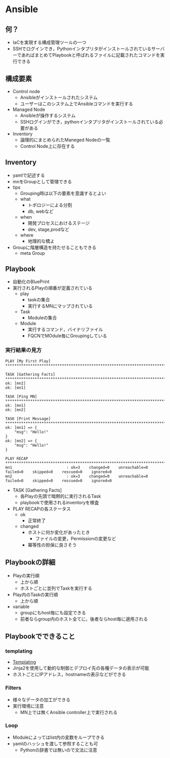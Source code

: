 # Ansible

## 何？
- IaCを実現する構成管理ツールの一つ
- SSHでログインでき，PythonインタプリタがインストールされているサーバーであればまとめてPlaybookと呼ばれるファイルに記載されたコマンドを実行できる


## 構成要素
- Control node
    - Ansibleがインストールされたシステム
    - ユーザーはこのシステム上でAnsibleコマンドを実行する
- Managed Node
    - Ansibleが操作するシステム
    - SSHログインができ，pythonインタプリタがインストールされている必要がある
- Inventory
    - 論理的にまとめられたManeged Nodeの一覧
    - Control Node上に存在する


## Inventory
- yamlで記述する
- mnをGroupとして管理できる
- tips
    - Grouping時は以下の要素を意識するとよい
    - what
        - トポロジーによる分割
        - db, webなど
    - when
        - 開発プロセスにおけるステージ
        - dev, stage,prodなど
    - where
        - 地理的な橋よ
- Groupに階層構造を持たせることもできる
    - meta Group

## Playbook
- 自動化のBluePrint
- 実行されるPlayの順番が定義されている
    - play
        - taskの集合
        - 実行するMNにマップされている
    - Task
        - Moduleの集合
    - Module
        - 実行するコマンド，バイナリファイル
        - FQCNでMOdule毎にGroupingしている

### 実行結果の見方

```
PLAY [My First Play] ***************************************************************************************************************

TASK [Gathering Facts] *************************************************************************************************************
ok: [mn2]
ok: [mn1]

TASK [Ping MN] *********************************************************************************************************************
ok: [mn1]
ok: [mn2]

TASK [Print Message] ***************************************************************************************************************
ok: [mn1] => {
    "msg": "Hello!"
}
ok: [mn2] => {
    "msg": "Hello!"
}

PLAY RECAP *************************************************************************************************************************
mn1                        : ok=3    changed=0    unreachable=0    failed=0    skipped=0    rescued=0    ignored=0   
mn2                        : ok=3    changed=0    unreachable=0    failed=0    skipped=0    rescued=0    ignored=0   

```
- TASK [Gathering Facts] 
    - 各Playの先頭で暗黙的に実行されるTask
    - playbookで使用されるinventoryを検査
- PLAY RECAPの各ステータス
    - ok
        - 正常終了
    - changed
        - ホストに何か変化があったとき
            - ファイルの変更，Permissionの変更など
        - 冪等性の担保に良さそう



## Playbookの詳細
- Playの実行順
    - 上から順
    - ホストごとに並列でTaskを実行する
- Play内のTaskの実行順
    - 上から順
- variable
    - groupにもhost毎にも設定できる
    - 前者ならgroup内のホスト全てに，後者ならhost毎に適用される

## Playbookでできること
### templating
- [Templating ](https://docs.ansible.com/ansible/latest/playbook_guide/playbooks_templating.html#templating-jinja2)
- Jinja2を使用して動的な制御とデプロイ先の各種データの表示が可能
- ホストごとにIPアドレス，hostnameの表示などができる

### Filters
- 様々なデータの加工ができる
- 実行環境に注意
    - MN上では無くAnsible controller上で実行される

### Loop
- Moduleによってはlist内の変数をループできる
- yamlのハッシュを渡して参照することも可
    - Pythonの辞書では無いので文法に注意
